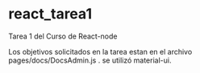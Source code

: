 # react_tarea1
Tarea 1 del Curso de React-node 

Los objetivos solicitados en la tarea estan en el archivo pages/docs/DocsAdmin.js .
se utilizó material-ui.
 
